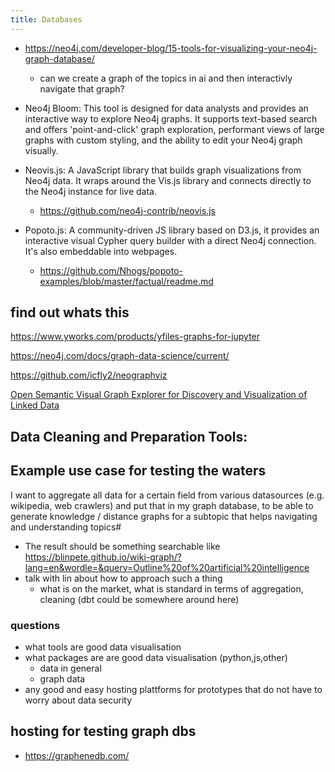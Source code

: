 ```yaml
---
title: Databases
---
```


- https://neo4j.com/developer-blog/15-tools-for-visualizing-your-neo4j-graph-database/
  - can we create a graph of the topics in ai and then interactivly navigate that graph?




- Neo4j Bloom: This tool is designed for data analysts and provides an interactive way to explore Neo4j graphs. It supports text-based search and offers 'point-and-click' graph exploration, performant views of large graphs with custom styling, and the ability to edit your Neo4j graph visually.
- Neovis.js: A JavaScript library that builds graph visualizations from Neo4j data. It wraps around the Vis.js library and connects directly to the Neo4j instance for live data.
    - https://github.com/neo4j-contrib/neovis.js
- Popoto.js: A community-driven JS library based on D3.js, it provides an interactive visual Cypher query builder with a direct Neo4j connection. It's also embeddable into webpages.
    - https://github.com/Nhogs/popoto-examples/blob/master/factual/readme.md   

## find out whats this    

https://www.yworks.com/products/yfiles-graphs-for-jupyter

https://neo4j.com/docs/graph-data-science/current/

https://github.com/icfly2/neographviz


[Open Semantic Visual Graph Explorer for Discovery and Visualization of Linked Data](https://opensemanticsearch.org/graph-explorer/)



## Data Cleaning and Preparation Tools:    



## Example use case for testing the waters
  I  want to aggregate all data for a certain field from various datasources (e.g. wikipedia, web crawlers) and put that in my graph database, to be able to generate knowledge / distance graphs for a subtopic that helps navigating and understanding topics#
 
 - The result should be something searchable like  https://blinpete.github.io/wiki-graph/?lang=en&wordle=&query=Outline%20of%20artificial%20intelligence
 - talk with lin about how to approach such a thing
    - what is on the market, what is standard in terms of aggregation, cleaning (dbt could be somewhere around here)
### questions
- what tools are good data visualisation 
- what packages are are good data visualisation (python,js,other)
    - data in general
    - graph data
- any good and easy hosting plattforms for prototypes that do not have to worry about data security

## hosting for testing graph dbs
- https://graphenedb.com/



